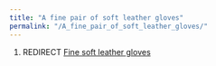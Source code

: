 ```yaml
---
title: "A fine pair of soft leather gloves"
permalink: "/A_fine_pair_of_soft_leather_gloves/"
---
```


1.  REDIRECT [Fine soft leather
    gloves](Fine_soft_leather_gloves "wikilink")